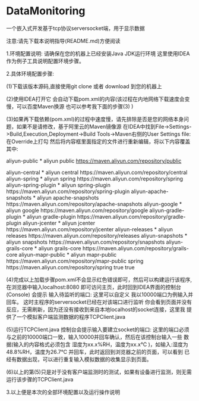 # DataMonitoring
一个嵌入式开发基于tcp协议serversocket端，用于显示数据

注意:请先下载本说明指导(README.md)方便阅读


1.环境配置说明:
  请确保在您的机器上已经安装Java JDK运行环境 这里使用IDEA作为例子工具说明配置环境步骤。
  
2.具体环境配置步骤:

  (1)下载该版本源码,直接使用git clone 或者 download 到您的机器上
  
  (2)使用IDEA打开它 会自动下载pom.xml的内容(该过程在内地网络下载速度会变慢，可以百度Maven换源 也可以参考我下面的步骤(3) )
  
  (3)如果再下载依赖(pom.xml)的过程中速度慢，请先排除是否是您的网络本身问题，如果不是请修改，基于阿里云的Maven镜像源
     在IDEA中找到File->Settings->Build,Execution,Deployment->Build Tools->Maven右侧的User Settings file:
     在Override上打勾 然后将内容框里面指定的文件进行重新编辑，将以下内容覆盖其中:
     
  <settings xmlns="http://maven.apache.org/SETTINGS/1.0.0"
  xmlns:xsi="http://www.w3.org/2001/XMLSchema-instance"
  xsi:schemaLocation="http://maven.apache.org/SETTINGS/1.0.0
                      http://maven.apache.org/xsd/settings-1.0.0.xsd">
  <mirrors>
    <mirror>
    <id>aliyun-public</id>
    <mirrorOf>*</mirrorOf>
    <name>aliyun public</name>
    <url>https://maven.aliyun.com/repository/public</url>
</mirror>

<mirror>
    <id>aliyun-central</id>
    <mirrorOf>*</mirrorOf>
    <name>aliyun central</name>
    <url>https://maven.aliyun.com/repository/central</url>
</mirror>

<mirror>
    <id>aliyun-spring</id>
    <mirrorOf>*</mirrorOf>
    <name>aliyun spring</name>
    <url>https://maven.aliyun.com/repository/spring</url>
</mirror>

<mirror>
    <id>aliyun-spring-plugin</id>
    <mirrorOf>*</mirrorOf>
    <name>aliyun spring-plugin</name>
    <url>https://maven.aliyun.com/repository/spring-plugin</url>
</mirror>

<mirror>
    <id>aliyun-apache-snapshots</id>
    <mirrorOf>*</mirrorOf>
    <name>aliyun apache-snapshots</name>
    <url>https://maven.aliyun.com/repository/apache-snapshots</url>
</mirror>

<mirror>
    <id>aliyun-google</id>
    <mirrorOf>*</mirrorOf>
    <name>aliyun google</name>
    <url>https://maven.aliyun.com/repository/google</url>
</mirror>

<mirror>
    <id>aliyun-gradle-plugin</id>
    <mirrorOf>*</mirrorOf>
    <name>aliyun gradle-plugin</name>
    <url>https://maven.aliyun.com/repository/gradle-plugin</url>
</mirror>

<mirror>
    <id>aliyun-jcenter</id>
    <mirrorOf>*</mirrorOf>
    <name>aliyun jcenter</name>
    <url>https://maven.aliyun.com/repository/jcenter</url>
</mirror>

<mirror>
    <id>aliyun-releases</id>
    <mirrorOf>*</mirrorOf>
    <name>aliyun releases</name>
    <url>https://maven.aliyun.com/repository/releases</url>
</mirror>

<mirror>
    <id>aliyun-snapshots</id>
    <mirrorOf>*</mirrorOf>
    <name>aliyun snapshots</name>
    <url>https://maven.aliyun.com/repository/snapshots</url>
</mirror>  

<mirror>
    <id>aliyun-grails-core</id>
    <mirrorOf>*</mirrorOf>
    <name>aliyun grails-core</name>
    <url>https://maven.aliyun.com/repository/grails-core</url>
</mirror>

<mirror>
    <id>aliyun-mapr-public</id>
    <mirrorOf>*</mirrorOf>
    <name>aliyun mapr-public</name>
    <url>https://maven.aliyun.com/repository/mapr-public</url>
</mirror>
  </mirrors>
<repository>
    <id>spring</id>
    <url>https://maven.aliyun.com/repository/spring</url>
    <releases>
        <enabled>true</enabled>
    </releases>
    <snapshots>
        <enabled>true</enabled>
    </snapshots>
</repository>
</settings>

  (4)完成以上加载步骤pom.xml不会显示红色错误即可，然后可以构建运行该程序,在浏览器中输入localhost:8080  即可访问主页，此时回到IDEA界面的控制台      (Console) 会提示 输入待监听的端口:  这里可以自定义  我以10000端口为例输入并回车。
     这时主程序的serversocket已经在对该端口进行监听  你会看到页面并没有反应，无需刷新，因为还没有接收到来自本地localhost的socket连接，这里我        提供了一个模拟客户端监测数据的程序TCPClient.java
     
  (5)运行TCPClient.java 控制台会提示输入要建立socket的端口:  这里的端口必须与之前的10000端口一致，输入10000并回车确认，然后在该控制台输入一些      数据(输入的内容格式必须包含 湿度为xx.x%RH，温度为xx.x℃ )，如输入:湿度为48.8%RH，温度为26.7℃ 并回车，此时返回到浏览器之前的页面，可以看到      已经有数据出现，可以进行重复输入模拟数据的收集显示到页面。
  
  (6)以上的第(5)只是对于没有客户端监测时的测试，如果有设备进行监测，则无需运行该步骤的TCPClient.java

3.以上便是本次的全部环境配置以及运行操作说明
  
  
